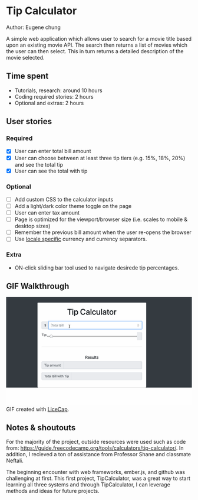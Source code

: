 # Tip Calculator

Author: Eugene chung

A simple web application which allows user to search for a movie title based upon an existing movie API. The search then returns a list of movies which the user can then select. This in turn returns a detailed description of the movie selected. 

## Time spent
 * Tutorials, research: around 10 hours
 * Coding required stories: 2 hours
 * Optional and extras: 2 hours
## User stories

### Required
 * [x] User can enter total bill amount
 * [x] User can choose between at least three tip tiers (e.g. 15%, 18%, 20%) and see the total tip 
 * [x] User can see the total with tip

### Optional

 * [ ] Add custom CSS to the calculator inputs
 * [ ] Add a light/dark color theme toggle on the page
 * [ ] User can enter tax amount
 * [ ] Page is optimized for the viewport/browser size (i.e. scales to mobile & desktop sizes)
 * [ ] Remember the previous bill amount when the user re-opens the browser
 * [ ] Use [locale specific](https://developer.mozilla.org/en-US/docs/Web/JavaScript/Reference/Global_Objects/NumberFormat) currency and currency separators.

### Extra

 * ON-click sliding bar tool used to navigate desirede tip percentages.
 

## GIF Walkthrough
![](CSC511Project1.gif)
GIF created with [LiceCap](https://www.cockos.com/licecap/).

## Notes & shoutouts
For the majority of the project, outside resources were used such as code from: https://guide.freecodecamp.org/tools/calculators/tip-calculator/. In addition, I recieved a ton of assistance from Professor Shane and classmate Neftali. 

The beginning encounter with web frameworks, ember.js, and github was challenging at first. This first project, TipCalculator, was a great way to start learning all three systems and through TipCalculator, I can leverage methods and ideas for future projects. 
